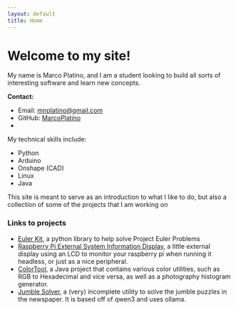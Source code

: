 ```yaml
---
layout: default
title: Home
---
```

# Welcome to my site!
My name is Marco Platino, and I am a student looking to build all sorts of interesting software and learn new concepts.

**Contact:**  
- Email: [mnplatino@gmail.com](sendto:mnplatino@gmail.com)  
- GitHub: [MarcoPlatino](https://github.com/MarcoPlatino)
- 
My technical skills include:
- Python
- Arduino
- Onshape (CAD)
- Linux
- Java

This site is meant to serve as an introduction to what I like to do, but also a collection of some of the projects that I am working on

### Links to projects
- [Euler Kit](https://github.com/MarcoPlatino/EulerKit), a python library to help solve Project Euler Problems
- [Raspberry Pi External System Information Display](https://github.com/MarcoPlatino/externalsysteminfoRPI), a little external display using an LCD to monitor your raspberry pi when running it headless, or just as a nice peripheral.
- [ColorTool](https://github.com/MarcoPlatino/ColorTool), a Java project that contains various color utilities, such as RGB to Hexadecimal and vice versa, as well as a photography histogram generator.
- [Jumble Solver](https://github.com/MarcoPlatino/JumbleSolver), a (very) incomplete utility to solve the jumble puzzles in the newspaper. It is based off of qwen3 and uses ollama.
